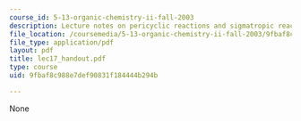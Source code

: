 ```yaml
---
course_id: 5-13-organic-chemistry-ii-fall-2003
description: Lecture notes on pericyclic reactions and sigmatropic reactions.
file_location: /coursemedia/5-13-organic-chemistry-ii-fall-2003/9fbaf8c988e7def90831f184444b294b_lec17_handout.pdf
file_type: application/pdf
layout: pdf
title: lec17_handout.pdf
type: course
uid: 9fbaf8c988e7def90831f184444b294b

---
```

None